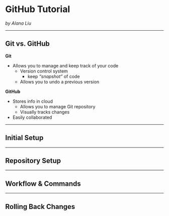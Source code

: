 # GitHub Tutorial

_by Alana Liu_

---
## Git vs. GitHub

**Git**
* Allows you to manage and keep track of your code
    * Version control system
        * keep _“snapshot”_ of code
    * Allows you to undo a previous version

**GitHub**
* Stores info in cloud
    * Allows you to manage Git repository
    * Visually tracks changes
* Easily collaborated

---
## Initial Setup



---
## Repository Setup



---
## Workflow & Commands



---
## Rolling Back Changes